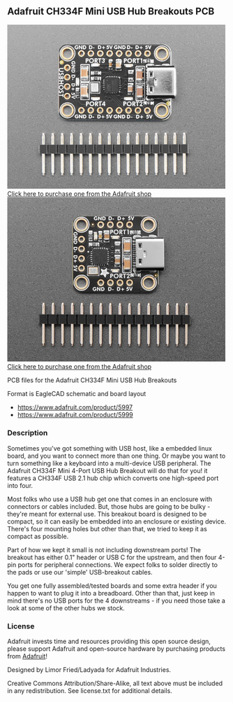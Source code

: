 ## Adafruit CH334F Mini USB Hub Breakouts PCB

<a href="http://www.adafruit.com/products/5997"><img src="assets/5997.jpg?raw=true" width="500px"><br/>
Click here to purchase one from the Adafruit shop</a>
<br>
<a href="http://www.adafruit.com/products/5999"><img src="assets/5999-00.jpg?raw=true" width="500px"><br/>
Click here to purchase one from the Adafruit shop</a>

PCB files for the Adafruit CH334F Mini USB Hub Breakouts

Format is EagleCAD schematic and board layout
* https://www.adafruit.com/product/5997
* https://www.adafruit.com/product/5999

### Description

Sometimes you've got something with USB host, like a embedded linux board, and you want to connect more than one thing. Or maybe you want to turn something like a keyboard into a multi-device USB peripheral. The Adafruit CH334F Mini 4-Port USB Hub Breakout will do that for you! it features a CH334F USB 2.1 hub chip which converts one high-speed port into four.

Most folks who use a USB hub get one that comes in an enclosure with connectors or cables included. But, those hubs are going to be bulky - they're meant for external use. This breakout board is designed to be compact, so it can easily be embedded into an enclosure or existing device. There's four mounting holes but other than that, we tried to keep it as compact as possible.

Part of how we kept it small is not including downstream ports! The breakout has either 0.1" header or USB C for the upstream, and then four 4-pin ports for peripheral connections. We expect folks to solder directly to the pads or use our 'simple' USB-breakout cables.

You get one fully assembled/tested boards and some extra header if you happen to want to plug it into a breadboard. Other than that, just keep in mind there's no USB ports for the 4 downstreams - if you need those take a look at some of the other hubs we stock.

### License

Adafruit invests time and resources providing this open source design, please support Adafruit and open-source hardware by purchasing products from [Adafruit](https://www.adafruit.com)!

Designed by Limor Fried/Ladyada for Adafruit Industries.

Creative Commons Attribution/Share-Alike, all text above must be included in any redistribution. 
See license.txt for additional details.
